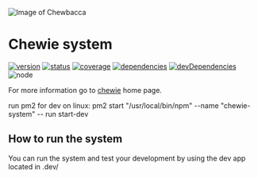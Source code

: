 ![Image of Chewbacca](https://image.ibb.co/eKvgov/chewie.jpg)

# Chewie system
[![version](https://img.shields.io/npm/v/chewie-system.svg)](https://www.npmjs.org/package/chewie-system)
[![status](https://travis-ci.org/mbret/chewie-system.svg)](https://travis-ci.org/mbret/chewie-system)
[![coverage](https://img.shields.io/coveralls/mbret/chewie-system.svg)](https://coveralls.io/github/mbret/chewie-system)
[![dependencies](https://david-dm.org/mbret/chewie-system.svg)](https://david-dm.org/mbret/chewie-system)
[![devDependencies](https://david-dm.org/mbret/chewie-system/dev-status.svg)](https://david-dm.org/mbret/chewie-system#info=devDependencies)
![node](https://img.shields.io/node/v/chewie-system.svg)

For more information go to [chewie](https://github.com/mbret/chewie) home page.

run pm2 for dev on linux: pm2 start "/usr/local/bin/npm" --name "chewie-system" -- run start-dev


## How to run the system
You can run the system and test your development by using the dev app located in .dev/